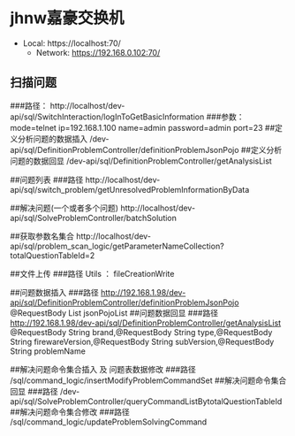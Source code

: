 # jhnw嘉豪交换机
- Local:   https://localhost:70/
  - Network: https://192.168.0.102:70/
## 扫描问题
###路径：
http://localhost/dev-api/sql/SwitchInteraction/logInToGetBasicInformation
###参数：
mode=telnet
ip=192.168.1.100
name=admin
password=admin
port=23
##定义分析问题的数据插入
/dev-api/sql/DefinitionProblemController/definitionProblemJsonPojo
##定义分析问题的数据回显
/dev-api/sql/DefinitionProblemController/getAnalysisList

##问题列表
###路径
http://localhost/dev-api/sql/switch_problem/getUnresolvedProblemInformationByData

##解决问题(一个或者多个问题)
http://localhost/dev-api/sql/SolveProblemController/batchSolution

##获取参数名集合
http://localhost/dev-api/sql/problem_scan_logic/getParameterNameCollection?totalQuestionTableId=2

##文件上传
###路径
Utils  ： fileCreationWrite

##问题数据插入
###路径
http://192.168.1.98/dev-api/sql/DefinitionProblemController/definitionProblemJsonPojo
@RequestBody List<String> jsonPojoList
##问题数据回显
###路径
http://192.168.1.98/dev-api/sql/DefinitionProblemController/getAnalysisList
@RequestBody String brand,@RequestBody String type,@RequestBody String firewareVersion,@RequestBody String subVersion,@RequestBody String problemName

##解决问题命令集合插入 及 问题表数据修改
###路径
/sql/command_logic/insertModifyProblemCommandSet
##解决问题命令集合 回显
###路径
/dev-api/sql/SolveProblemController/queryCommandListBytotalQuestionTableId
##解决问题命令集合修改
###路径
/sql/command_logic/updateProblemSolvingCommand